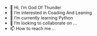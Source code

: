 - 👋 Hi, I’m God Of Thunder
- 👀 I’m interested in Coading And Leaning 
- 🌱 I’m currently learning Python 
- 💞️ I’m looking to collaborate on ...
- 📫 How to reach me ...

<!---
godofthunder01/godofthunder01 is a ✨ special ✨ repository because its `README.md` (this file) appears on your GitHub profile.
You can click the Preview link to take a look at your changes.
--->
